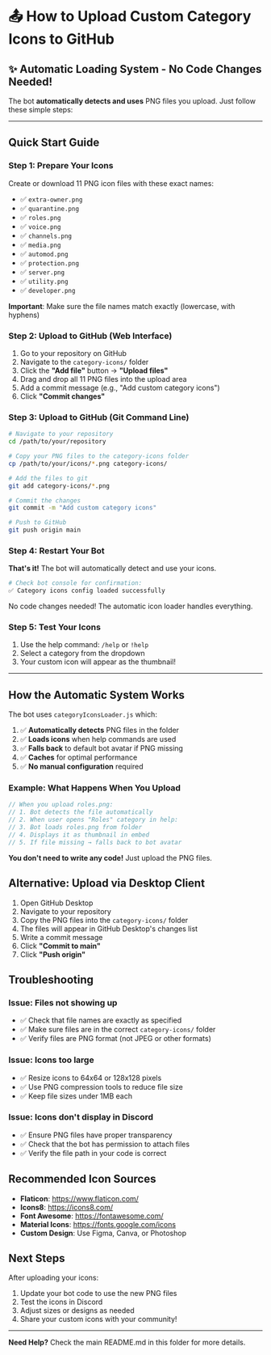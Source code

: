 # 📤 How to Upload Custom Category Icons to GitHub

## ✨ Automatic Loading System - No Code Changes Needed!

The bot **automatically detects and uses** PNG files you upload. Just follow these simple steps:

---

## Quick Start Guide

### Step 1: Prepare Your Icons

Create or download 11 PNG icon files with these exact names:

- ✅ `extra-owner.png`
- ✅ `quarantine.png`
- ✅ `roles.png`
- ✅ `voice.png`
- ✅ `channels.png`
- ✅ `media.png`
- ✅ `automod.png`
- ✅ `protection.png`
- ✅ `server.png`
- ✅ `utility.png`
- ✅ `developer.png`

**Important**: Make sure the file names match exactly (lowercase, with hyphens)

### Step 2: Upload to GitHub (Web Interface)

1. Go to your repository on GitHub
2. Navigate to the `category-icons/` folder
3. Click the **"Add file"** button → **"Upload files"**
4. Drag and drop all 11 PNG files into the upload area
5. Add a commit message (e.g., "Add custom category icons")
6. Click **"Commit changes"**

### Step 3: Upload to GitHub (Git Command Line)

```bash
# Navigate to your repository
cd /path/to/your/repository

# Copy your PNG files to the category-icons folder
cp /path/to/your/icons/*.png category-icons/

# Add the files to git
git add category-icons/*.png

# Commit the changes
git commit -m "Add custom category icons"

# Push to GitHub
git push origin main
```

### Step 4: Restart Your Bot

**That's it!** The bot will automatically detect and use your icons.

```bash
# Check bot console for confirmation:
✅ Category icons config loaded successfully
```

No code changes needed! The automatic icon loader handles everything.

### Step 5: Test Your Icons

1. Use the help command: `/help` or `!help`
2. Select a category from the dropdown
3. Your custom icon will appear as the thumbnail!

---

## How the Automatic System Works

The bot uses `categoryIconsLoader.js` which:

1. ✅ **Automatically detects** PNG files in the folder
2. ✅ **Loads icons** when help commands are used
3. ✅ **Falls back** to default bot avatar if PNG missing
4. ✅ **Caches** for optimal performance
5. ✅ **No manual configuration** required

### Example: What Happens When You Upload

```javascript
// When you upload roles.png:
// 1. Bot detects the file automatically
// 2. When user opens "Roles" category in help:
// 3. Bot loads roles.png from folder
// 4. Displays it as thumbnail in embed
// 5. If file missing → falls back to bot avatar
```

**You don't need to write any code!** Just upload the PNG files.

## Alternative: Upload via Desktop Client

1. Open GitHub Desktop
2. Navigate to your repository
3. Copy the PNG files into the `category-icons/` folder
4. The files will appear in GitHub Desktop's changes list
5. Write a commit message
6. Click **"Commit to main"**
7. Click **"Push origin"**

## Troubleshooting

### Issue: Files not showing up
- ✅ Check that file names are exactly as specified
- ✅ Make sure files are in the correct `category-icons/` folder
- ✅ Verify files are PNG format (not JPEG or other formats)

### Issue: Icons too large
- ✅ Resize icons to 64x64 or 128x128 pixels
- ✅ Use PNG compression tools to reduce file size
- ✅ Keep file sizes under 1MB each

### Issue: Icons don't display in Discord
- ✅ Ensure PNG files have proper transparency
- ✅ Check that the bot has permission to attach files
- ✅ Verify the file path in your code is correct

## Recommended Icon Sources

- **Flaticon**: https://www.flaticon.com/
- **Icons8**: https://icons8.com/
- **Font Awesome**: https://fontawesome.com/
- **Material Icons**: https://fonts.google.com/icons
- **Custom Design**: Use Figma, Canva, or Photoshop

## Next Steps

After uploading your icons:
1. Update your bot code to use the new PNG files
2. Test the icons in Discord
3. Adjust sizes or designs as needed
4. Share your custom icons with your community!

---

**Need Help?** Check the main README.md in this folder for more details.

